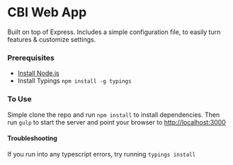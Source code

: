 # CBI Web App

Built on top of Express. Includes a simple configuration file, to easily turn features & customize settings.

### Prerequisites
- [Install Node.js](https://docs.npmjs.com/getting-started/installing-node)
- Install Typings `npm install -g typings`

### To Use
Simple clone the repo and run `npm install` to install dependencies. Then run `gulp` to start the server and point your browser to [http://localhost:3000](http://localhost:3000)

#### Troubleshooting
If you run into any typescript errors, try running `typings install`

